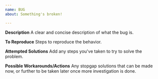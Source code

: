 ```yaml
---
name: BUG
about: Something's broken!

---
```


**Description**
A clear and concise description of what the bug is.

**To Reproduce**
Steps to reproduce the behavior.

**Attempted Solutions**
Add any steps you've taken to try to solve the problem.

**Possible Workarounds/Actions**
Any stopgap solutions that can be made now, or further to be taken later once more investigation is done.
